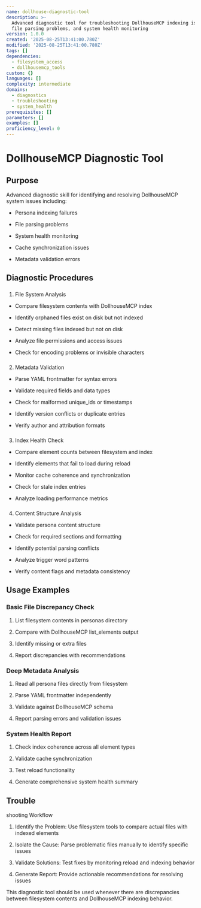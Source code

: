 ```yaml
---
name: dollhouse-diagnostic-tool
description: >-
  Advanced diagnostic tool for troubleshooting DollhouseMCP indexing issues,
  file parsing problems, and system health monitoring
version: 1.0.0
created: '2025-08-25T13:41:00.780Z'
modified: '2025-08-25T13:41:00.780Z'
tags: []
dependencies:
  - filesystem_access
  - dollhousemcp_tools
custom: {}
languages: []
complexity: intermediate
domains:
  - diagnostics
  - troubleshooting
  - system_health
prerequisites: []
parameters: []
examples: []
proficiency_level: 0
---
```

# DollhouseMCP Diagnostic Tool

## Purpose

Advanced diagnostic skill for identifying and resolving DollhouseMCP system issues including:
  - Persona indexing failures

- File parsing problems

- System health monitoring

- Cache synchronization issues

- Metadata validation errors

## Diagnostic Procedures

###

1. File System Analysis

- Compare filesystem contents with DollhouseMCP index

- Identify orphaned files exist on disk but not indexed

- Detect missing files indexed but not on disk

- Analyze file permissions and access issues

- Check for encoding problems or invisible characters

###

2. Metadata Validation

- Parse YAML frontmatter for syntax errors

- Validate required fields and data types

- Check for malformed unique_ids or timestamps

- Identify version conflicts or duplicate entries

- Verify author and attribution formats

###

3. Index Health Check

- Compare element counts between filesystem and index

- Identify elements that fail to load during reload

- Monitor cache coherence and synchronization

- Check for stale index entries

- Analyze loading performance metrics

###

4. Content Structure Analysis

- Validate persona content structure

- Check for required sections and formatting

- Identify potential parsing conflicts

- Analyze trigger word patterns

- Verify content flags and metadata consistency

## Usage Examples

### Basic File Discrepancy Check

1. List filesystem contents in personas directory

2. Compare with DollhouseMCP list_elements output

3. Identify missing or extra files

4. Report discrepancies with recommendations

### Deep Metadata Analysis

1. Read all persona files directly from filesystem

2. Parse YAML frontmatter independently

3. Validate against DollhouseMCP schema

4. Report parsing errors and validation issues

### System Health Report

1. Check index coherence across all element types

2. Validate cache synchronization

3. Test reload functionality

4. Generate comprehensive system health summary

## Trouble

shooting Workflow

1. Identify the Problem: Use filesystem tools to compare actual files with indexed elements

2. Isolate the Cause: Parse problematic files manually to identify specific issues

3. Validate Solutions: Test fixes by monitoring reload and indexing behavior

4. Generate Report: Provide actionable recommendations for resolving issues

This diagnostic tool should be used whenever there are discrepancies between filesystem contents and DollhouseMCP indexing behavior.
